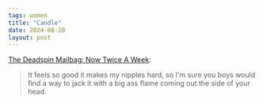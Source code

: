 ```yaml
---
tags: women
title: "Candle"
date: 2024-08-20
layout: post
---
```


[The Deadspin Mailbag: Now Twice A Week](https://deadspin.com/the-deadspin-mailbag-now-twice-a-week-5473071/): 

> It feels so good it makes my nipples hard, so I'm sure you boys would find a way to jack it with a big ass flame coming out the side of your head.